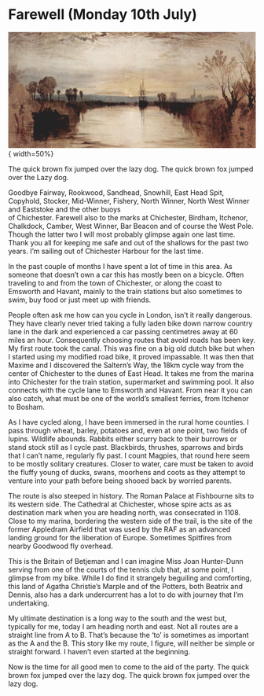 # Farewell (Monday 10th July) #

![Chichester Canal 1828 J.W.M. Turner](../../images/chichester-canal.jpg "Chichester Canal 1828 J.W.M. Turner"){ width=50%}

The quick brown fix jumped over the lazy dog. The quick brown fox jumped over the Lazy 
dog.

Goodbye Fairway, Rookwood, Sandhead, Snowhill, East Head Spit, Copyhold, Stocker, 
Mid-Winner, Fishery, North Winner, North West Winner and Eaststoke and the other buoys  
of Chichester. Farewell also to the marks at Chichester, Birdham, Itchenor, Chalkdock, Camber, West Winner, Bar Beacon and of course the West Pole. Though the latter two I will most probably glimpse again one last time. Thank you all for keeping me safe and out of the shallows for the past two years. I’m sailing out of Chichester Harbour for the last time.

In the past couple of months I have spent a lot of time in this area. As someone that doesn’t own a car this has mostly been on a bicycle. Often traveling to and from the town of Chichester, or along the coast to Emsworth and Havant, mainly to the train stations but also sometimes to swim, buy food or just meet up with friends.

People often ask me how can you cycle in London, isn’t it really dangerous. They have clearly never tried taking a fully laden bike down narrow country lane in the dark and experienced a car passing centimetres away at 60 miles an hour. Consequently choosing routes that avoid roads has been key. My first route took the canal. This was fine on a big old dutch bike but when I started using my modified road bike, it proved impassable. It was then that Maxime and I discovered the Saltern’s Way, the 18km cycle way from the center of Chichester to the dunes of East Head. It takes me from the marina into Chichester for the train station, supermarket and swimming pool. It also connects with the cycle lane to Emsworth and Havant. From near it you can also catch, what must be one of the world’s smallest ferries, from Itchenor to Bosham.

As I have cycled along, I have been immersed in the rural home counties. I pass through wheat, barley, potatoes and, even at one point, two fields of lupins. Wildlife abounds. Rabbits either scurry back to their burrows or stand stock still as I cycle past. Blackbirds, thrushes, sparrows and birds that I can’t name, regularly fly past. I count Magpies, that round here seem to be mostly solitary creatures. Closer to water, care must be taken to avoid the fluffy young of ducks, swans, moorhens and coots as they attempt to venture into your path before being shooed back by worried parents.

The route is also steeped in history. The Roman Palace at Fishbourne sits to its western side. The Cathedral at Chichester, whose spire acts as as destination mark when you are heading north, was consecrated in 1108. Close to my marina, bordering the western side of the trail, is the site of the former Appledram Airfield that was used by the RAF as an advanced landing ground for the liberation of Europe. Sometimes Spitfires from nearby Goodwood fly overhead.

This is the Britain of Betjeman and I can imagine Miss Joan Hunter-Dunn serving from one of the courts of the tennis club that, at some point, I glimpse from my bike. While I do find it strangely beguiling and comforting, this land of Agatha Christie’s Marple and of the Potters, both Beatrix and Dennis, also has a dark undercurrent has a lot to do with journey that I’m undertaking.

My ultimate destination is a long way to the south and the west but, typically for me, today I am heading north and east. Not all routes are a straight line from A to B. That’s because the ‘to’ is sometimes as important as the A and the B. This story like my route, I figure, will neither be simple or straight forward. I haven’t even started at the beginning.




Now is the time for all good men to come to the aid of the party. The quick brown fox 
jumped over the lazy dog. The quick brown fox 
jumped over the lazy dog.